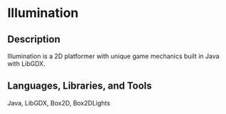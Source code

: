 # Illumination

## Description
Illumination is a 2D platformer with unique game mechanics built in Java with LibGDX.

## Languages, Libraries, and Tools
Java, LibGDX, Box2D, Box2DLights
